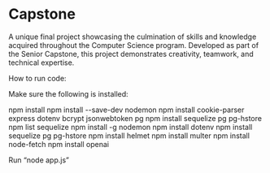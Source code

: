 # Capstone
A unique final project showcasing the culmination of skills and knowledge acquired throughout the Computer Science program. Developed as part of the Senior Capstone, this project demonstrates creativity, teamwork, and technical expertise.

How to run code:

Make sure the following is installed:

npm install
npm install --save-dev nodemon
npm install cookie-parser express dotenv bcrypt jsonwebtoken pg
npm install sequelize pg pg-hstore
npm list sequelize
npm install -g nodemon
npm install dotenv
npm install sequelize pg pg-hstore
npm install helmet
npm install multer
npm install node-fetch
npm install openai

Run “node app.js”


